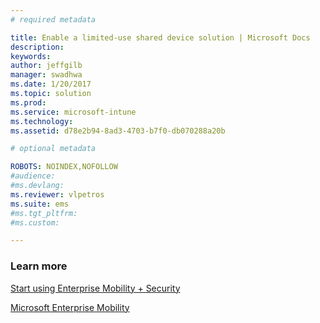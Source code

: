 ```yaml
---
# required metadata

title: Enable a limited-use shared device solution | Microsoft Docs
description:
keywords:
author: jeffgilb
manager: swadhwa
ms.date: 1/20/2017
ms.topic: solution
ms.prod:
ms.service: microsoft-intune
ms.technology:
ms.assetid: d78e2b94-8ad3-4703-b7f0-db070288a20b

# optional metadata

ROBOTS: NOINDEX,NOFOLLOW
#audience:
#ms.devlang:
ms.reviewer: vlpetros
ms.suite: ems
#ms.tgt_pltfrm:
#ms.custom:

---
```



### Learn more
[Start using Enterprise Mobility + Security](https://docs.microsoft.com/enterprise-mobility/solutions/ems-get-started)

[Microsoft Enterprise Mobility](https://www.microsoft.com/en-us/cloud-platform/enterprise-mobility)
